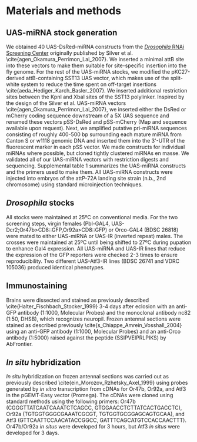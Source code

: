 # Materials and methods

## UAS-miRNA stock generation
We obtained 40 UAS-DsRed-miRNA constructs from the [*Drosophila* RNAi Screening Center](http://www.flyrnai.org) originally published by Silver et al. \cite{agen_Okamura_Perrimon_Lai_2007}. We inserted a minimal attB site into these vectors to make them suitable for site-specific insertion into the fly genome. For the rest of the UAS-miRNA stocks, we modified the pKC27-derived attB-containing SST13 UAS vector, which makes use of the split-white system to reduce the time spent on off-target insertions \cite{aeda_Hediger_Karch_Basler_2007}. We inserted additional restriction sites between the KpnI and XbaI sites of the SST13 polylinker. Inspired by the design of the Silver et al. UAS-miRNA vectors \cite{agen_Okamura_Perrimon_Lai_2007}, we inserted either the DsRed or mCherry coding sequence downstream of a 5X UAS sequence and renamed these vectors pSS-DsRed and pSS-mCherry (Map and sequence available upon request). Next, we amplified putative pri-miRNA sequences consisting of roughly 400-500 bp surrounding each mature miRNA from Canton S or w1118 genomic DNA and inserted them into the 3'-UTR of the fluorescent marker in each pSS vector. We made constructs for individual miRNAs where possible, but cloned tightly clustered miRNAs en masse. We validated all of our UAS-miRNA vectors with restriction digests and sequencing. Supplemental table 1 summarizes the UAS-miRNA constructs and the primers used to make them. All UAS-miRNA constructs were injected into embryos of the attP-72A landing site strain (n.b., 2nd chromosome) using standard microinjection techniques.

## *Drosophila* stocks
All stocks were maintained at 25ºC on conventional media. For the two screening steps, virgin females (Pbl-GAL4, UAS-Dcr2;Or47b>CD8::GFP,Or92a>CD8::GFP) or Orco-GAL4 (BDSC 26818) were mated to either UAS-miRNA or UAS-IR (inverted repeat) males. The crosses were maintained at 25ºC until being shifted to 27ºC during pupation to enhance Gal4 expression. All UAS-miRNA and UAS-IR lines that reduce the expression of the GFP reporters were checked 2-3 times to ensure reproducibility. Two different UAS-Atf3-IR lines (BDSC 26741 and VDRC 105036) produced identical phenotypes.

## Immunostaining
Brains were dissected and stained as previously described \cite{Halter_Fischbach_Stocker_1999} 3-4 days after eclosion with an anti-GFP antibody (1:1000, Molecular Probes) and the monoclonal antibody nc82 (1:50, DHSB), which recognizes neuropil. Frozen antennal sections were stained as described previously \cite{s_Chiappe_Amrein_Vosshall_2004} using an anti-GFP antibody (1:1000, Molecular Probes) and an anti-Orco antibody (1:5000) raised against the peptide (SSIPVEIPRLPIKS) by AbFrontier. 

## *In situ* hybridization
*In situ* hybridization on frozen antennal sections was carried out as previously described \cite{ein_Morozov_Rzhetsky_Axel_1999} using probes generated by *in vitro* transcription from cDNAs for Or47b, Or92a, and Atf3 in the pGEMT-Easy vector (Promega). The cDNAs were cloned using standard methods using the following primers: Or47b (CGGGTTATCAATCAAATCTCAGCC, GTGGAACCTCTTATCACTGACCTC), Or92a (TGTGGTGGGCGAAATCGCGT, TGTGGTGCGGAGCAGTGCAA), and Atf3 (GTTCAATTCCAACATACCGGCC, GATTTCAGCATGTCCACCAACTTT). Or47b/Or92a *in situs* were developed for 3 hours, but Atf3 *in situs* were developed for 3 days.